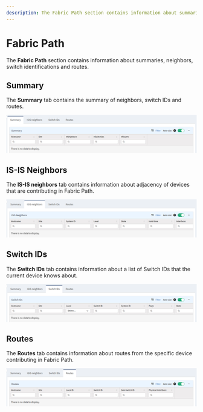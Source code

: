 ```yaml
---
description: The Fabric Path section contains information about summaries, neighbors, switch identifications and routes. 
---
```


# Fabric Path

The **Fabric Path** section contains information about summaries, neighbors, switch identifications and routes.

## Summary

The **Summary** tab contains the summary of neighbors, switch IDs and routes.

![Summary table](fabricPathSummary.png)

## IS-IS Neighbors

The **IS-IS neighbors** tab contains information about adjacency of devices that are contributing in Fabric Path.

![IS-IS Neighbors table](fabricPathIsisNeighbors.png)

## Switch IDs

The **Switch IDs** tab contains information about a list of Switch IDs that the current device knows about.

![Switch IDs table](fabricPathSwitchIds.png)

## Routes

The **Routes** tab contains information about routes from the specific device contributing in Fabric Path.

![Routes table](fabricPathRoutes.png)

